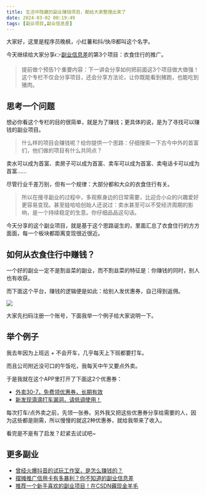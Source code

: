 ```yaml
---
title: 生活中隐藏的副业赚钱项目，都给大家整理出来了
date: 2024-03-02 00:19:49
tags: [副业项目,副业信息差]
---
```



大家好，这里是程序员晚枫，小红薯和抖/快/B都叫这个名字。

今天继续给大家分享👉[副业信息差](https://mp.weixin.qq.com/mp/appmsgalbum?__biz=Mzk0MjYzNTI3MQ==&action=getalbum&album_id=3342868959406227458&scene=21#wechat_redirect)的第3个项目：衣食住行的推广。

> 提前做个预告1个重要内容：下一讲会分享如何把前面这3个项目做大做强！这个专栏不仅会分享项目，还会分享方法论，让你既能看到猪跑，也能吃到猪肉。

## 思考一个问题

想必你看这个专栏的目的很简单，就是为了赚钱；更具体的说，是为了寻找可以赚钱的副业项目。

> 什么样的项目会赚钱呢？给你提供一个思路：仔细搜索一下古今中外的首富们，他们做的项目有什么共同点？

卖水可以成为首富、卖房子可以成为首富、卖车可以成为首富、卖电话卡可以成为首富......

尽管行业千差万别，但有一个规律：大部分都和大众的衣食住行有关。

> 所以在搜寻副业的过程中，多观察身边的日常需要，比迎合小众的兴趣爱好更容易变现。甚至娃哈哈创始人还说过：卖水甚至可以不受经济周期的影响，是一个持续稳定的生意。你仔细品品这句话。

今天分享的这个副业项目，就是基于这个思路诞生的，里面汇总了衣食住行的方方面面，每一个板块都距离变现很近很近。


## 如何从衣食住行中赚钱？

一个好的副业一定不是割韭菜的副业，而不割韭菜的特征是：你赚钱的同时，别人也有收获。

而下面这个平台，赚钱的逻辑便是如此：给别人发优惠券，自己得到返佣。

![](https://ads-1300615378.cos.ap-guangzhou.myqcloud.com/fuye-info/5-%E9%AB%98%E4%BD%A3%E8%81%94%E7%9B%9F/qrcode.png)


大家先扫码注册一个账号，下面我举一个例子给大家说明一下。


## 举个例子

我去年因为上班远 + 不会开车，几乎每天上下班都要打车。

而且公司附近没可口的午饭吃，我每天中午又要点外卖。

于是我就在这个APP里打开了下面这2个优惠券：

- [外卖30-7，免费领优惠券，长期有效](https://mp.weixin.qq.com/s/-MxjOZdbaBxlQGqvYOTPig)
- [新发现滴滴打车漏洞，请低调使用！](https://mp.weixin.qq.com/s/rkpmsYrWLNc_Uq-HTp9Rcw)

每次打车/点外卖之前，先领一张券。另外我又把这些优惠券分享给需要的人，因为这些都是刚需，所以慢慢的就这2种优惠券，就给我带来了收入。

看完是不是有了启发？赶紧去试试吧~

## 更多副业

- [曾经火爆抖音的试玩工作室，是怎么赚钱的？](https://mp.weixin.qq.com/s/_USAKh9bOKNmNydzXaLi0Q)
- [摆摊推广信用卡有多暴利？你不知道的副业信息差](https://mp.weixin.qq.com/s/cweKpHc1YgcriPBTqBBq8A)
- [推荐一个新手喜欢的副业项目！在CSDN薅现金羊毛](https://mp.weixin.qq.com/s/E4cjdDGFKDWeO0yduRrFXQ)







